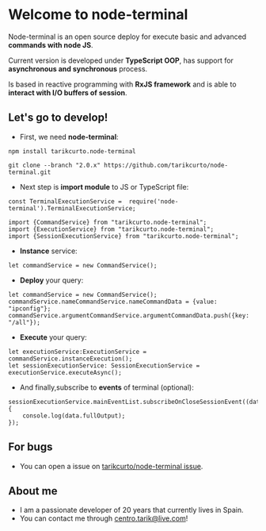 Welcome to **node-terminal**
===================


Node-terminal is an open source deploy for execute basic and advanced **commands with node JS**.

Current version is developed under **TypeScript OOP**, has support for **asynchronous and synchronous** process.

Is based in reactive programming with **RxJS framework** and is able to **interact with I/O buffers of session**.


Let's go to develop!
-------------


- First, we need **node-terminal**:

```
npm install tarikcurto.node-terminal
```

```
git clone --branch "2.0.x" https://github.com/tarikcurto/node-terminal.git
```


- Next step is **import module** to JS or TypeScript file:
```
const TerminalExecutionService =  require('node-terminal').TerminalExecutionService;
```
```
import {CommandService} from "tarikcurto.node-terminal";
import {ExecutionService} from "tarikcurto.node-terminal";
import {SessionExecutionService} from "tarikcurto.node-terminal";
```


- **Instance** service:
```
let commandService = new CommandService();
```

- **Deploy** your query:
```
let commandService = new CommandService();
commandService.nameCommandService.nameCommandData = {value: "ipconfig"};
commandService.argumentCommandService.argumentCommandData.push({key: "/all"});
```

- **Execute** your query:
```
let executionService:ExecutionService = commandService.instanceExecution();
let sessionExecutionService: SessionExecutionService = executionService.executeAsync();
```

- And finally,subscribe to **events** of terminal (optional):
```
sessionExecutionService.mainEventList.subscribeOnCloseSessionEvent((data)=>{
    console.log(data.fullOutput);
});
```

For bugs
-------------

- You can open a issue on [tarikcurto/node-terminal issue](https://github.com/tarikcurto/node-terminal/issues/new).

About me
-------------

- I am a passionate developer of 20 years that currently lives in Spain. 
-  You can contact me through [centro.tarik@live.com](mailto:centro.tarik@live.com)!
